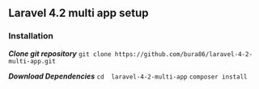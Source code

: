 ## Laravel 4.2 multi app setup

### Installation
***Clone git repository***
`git clone https://github.com/bura86/laravel-4-2-multi-app.git`

***Download Dependencies***
`cd  laravel-4-2-multi-app`
`composer install`